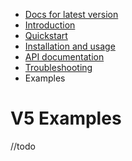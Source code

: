 - [Docs for latest version](/fetch-mock)
- [Introduction](/fetch-mock/v5)
- [Quickstart](/fetch-mock/v5/quickstart)
- [Installation and usage](/fetch-mock/v5/installation)
- [API documentation](/fetch-mock/v5/api)
- [Troubleshooting](/fetch-mock/v5/troubleshooting)
- Examples

# V5 Examples

//todo
